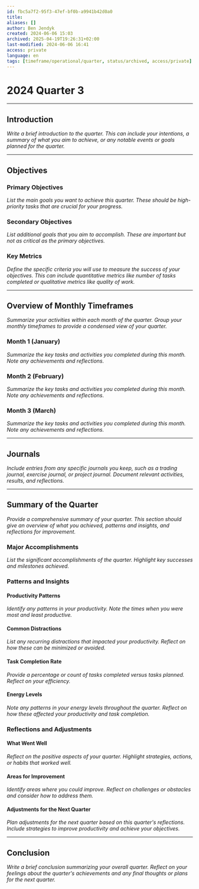 ```yaml
---
id: fbc5a7f2-95f3-47ef-bf0b-a9941b42d0a0
title:
aliases: []
author: Ben Jendyk
created: 2024-06-06 15:03
archived: 2025-04-19T19:26:31+02:00
last-modified: 2024-06-06 16:41
access: private
language: en
tags: [timeframe/operational/quarter, status/archived, access/private]
---
```


# 2024 Quarter 3

---

## Introduction

*Write a brief introduction to the quarter. This can include your intentions, a summary of what you aim to achieve, or any notable events or goals planned for the quarter.*

---

## Objectives

### Primary Objectives

*List the main goals you want to achieve this quarter. These should be high-priority tasks that are crucial for your progress.*

### Secondary Objectives

*List additional goals that you aim to accomplish. These are important but not as critical as the primary objectives.*

### Key Metrics

*Define the specific criteria you will use to measure the success of your objectives. This can include quantitative metrics like number of tasks completed or qualitative metrics like quality of work.*

---

## Overview of Monthly Timeframes

*Summarize your activities within each month of the quarter. Group your monthly timeframes to provide a condensed view of your quarter.*

### Month 1 (January)

*Summarize the key tasks and activities you completed during this month. Note any achievements and reflections.*

### Month 2 (February)

*Summarize the key tasks and activities you completed during this month. Note any achievements and reflections.*

### Month 3 (March)

*Summarize the key tasks and activities you completed during this month. Note any achievements and reflections.*

---

## Journals

*Include entries from any specific journals you keep, such as a trading journal, exercise journal, or project journal. Document relevant activities, results, and reflections.*

---

## Summary of the Quarter

*Provide a comprehensive summary of your quarter. This section should give an overview of what you achieved, patterns and insights, and reflections for improvement.*

### Major Accomplishments

*List the significant accomplishments of the quarter. Highlight key successes and milestones achieved.*

### Patterns and Insights

#### Productivity Patterns

*Identify any patterns in your productivity. Note the times when you were most and least productive.*

#### Common Distractions

*List any recurring distractions that impacted your productivity. Reflect on how these can be minimized or avoided.*

#### Task Completion Rate

*Provide a percentage or count of tasks completed versus tasks planned. Reflect on your efficiency.*

#### Energy Levels

*Note any patterns in your energy levels throughout the quarter. Reflect on how these affected your productivity and task completion.*

### Reflections and Adjustments

#### What Went Well

*Reflect on the positive aspects of your quarter. Highlight strategies, actions, or habits that worked well.*

#### Areas for Improvement

*Identify areas where you could improve. Reflect on challenges or obstacles and consider how to address them.*

#### Adjustments for the Next Quarter

*Plan adjustments for the next quarter based on this quarter's reflections. Include strategies to improve productivity and achieve your objectives.*

---

## Conclusion

*Write a brief conclusion summarizing your overall quarter. Reflect on your feelings about the quarter's achievements and any final thoughts or plans for the next quarter.*